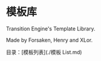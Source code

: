 # 模板库

Transition Engine's Template Library.

Made by Forsaken, Henry and XLor.

目录：[模板列表](./模板 List.md)